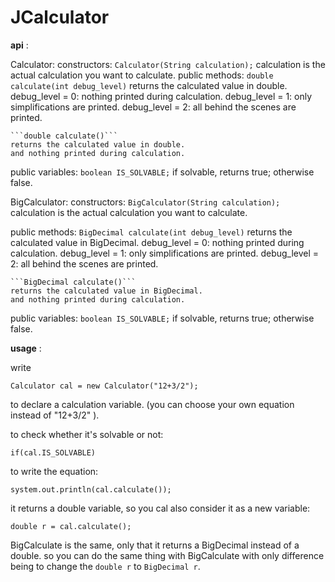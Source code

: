 # JCalculator

**api** :

Calculator:
constructors:
	```Calculator(String calculation);```
	calculation is the actual calculation you want to calculate.
public methods:
	```double calculate(int debug_level)```
	returns the calculated value in double.
	debug_level = 0: nothing printed during calculation.
	debug_level = 1: only simplifications are printed.
	debug_level = 2: all behind the scenes are printed.

	```double calculate()```
	returns the calculated value in double.
	and nothing printed during calculation.
	
public variables:
	```boolean IS_SOLVABLE;```
	if solvable, returns true; otherwise false.


BigCalculator:
constructors:
	```BigCalculator(String calculation);```
	calculation is the actual calculation you want to calculate.

public methods:
	```BigDecimal calculate(int debug_level)```
	returns the calculated value in BigDecimal.
	debug_level = 0: nothing printed during calculation.
	debug_level = 1: only simplifications are printed.
	debug_level = 2: all behind the scenes are printed.

	```BigDecimal calculate()```
	returns the calculated value in BigDecimal.
	and nothing printed during calculation.

public variables:
	```boolean IS_SOLVABLE;```
	if solvable, returns true; otherwise false.


**usage** :

write
```
Calculator cal = new Calculator("12+3/2");
```
to declare a calculation variable. (you can choose your own equation instead of "12+3/2" ).

to check whether it's solvable or not:
```
if(cal.IS_SOLVABLE)
```

to write the equation:
```
system.out.println(cal.calculate());
```
it returns a double variable, so you cal also consider it as a new variable:
```
double r = cal.calculate();
```

BigCalculate is the same, only that it returns a BigDecimal instead of a double. so you can do the same thing with BigCalculate with only difference being to change the ```double r``` to ```BigDecimal r```.

